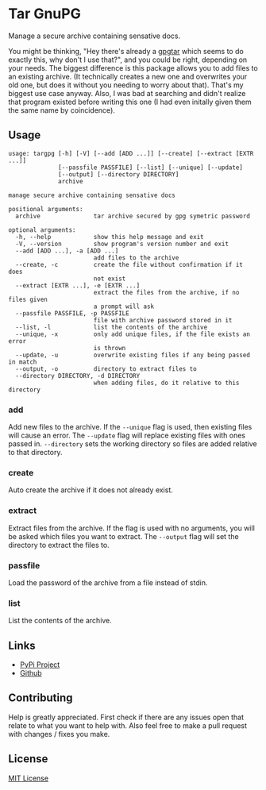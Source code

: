 # Tar GnuPG
Manage a secure archive containing sensative docs.

You might be thinking, "Hey there's already a
[gpgtar](https://www.gnupg.org/documentation/manuals/gnupg/gpgtar.html)
which seems to do exactly this, why don't I use that?", and you could be right,
depending on your needs. The biggest difference is this package allows you to
add files to an existing archive. (It technically creates a new one and
overwrites your old one, but does it without you needing to worry about that).
That's my biggest use case anyway. Also, I was bad at searching and didn't
realize that program existed before writing this one (I had even initally given
them the same name by coincidence).

## Usage
```
usage: targpg [-h] [-V] [--add [ADD ...]] [--create] [--extract [EXTR ...]]
              [--passfile PASSFILE] [--list] [--unique] [--update]
              [--output] [--directory DIRECTORY]
              archive

manage secure archive containing sensative docs

positional arguments:
  archive               tar archive secured by gpg symetric password

optional arguments:
  -h, --help            show this help message and exit
  -V, --version         show program's version number and exit
  --add [ADD ...], -a [ADD ...]
                        add files to the archive
  --create, -c          create the file without confirmation if it does
                        not exist
  --extract [EXTR ...], -e [EXTR ...]
                        extract the files from the archive, if no files given
                        a prompt will ask
  --passfile PASSFILE, -p PASSFILE
                        file with archive password stored in it
  --list, -l            list the contents of the archive
  --unique, -x          only add unique files, if the file exists an error
                        is thrown
  --update, -u          overwrite existing files if any being passed in match
  --output, -o          directory to extract files to
  --directory DIRECTORY, -d DIRECTORY
                        when adding files, do it relative to this directory
```

### add
Add new files to the archive. If the `--unique` flag is used, then existing
files will cause an error. The `--update` flag will replace existing files
with ones passed in. `--directory` sets the working directory so files are
added relative to that directory.

### create
Auto create the archive if it does not already exist.

### extract
Extract files from the archive. If the flag is used with no arguments, you will
be asked which files you want to extract. The `--output` flag will set the
directory to extract the files to.

### passfile
Load the password of the archive from a file instead of stdin.

### list
List the contents of the archive.


## Links
* [PyPi Project](https://pypi.org/project/targpg)
* [Github](https://github.com/spslater/targpg)

## Contributing
Help is greatly appreciated. First check if there are any issues open that
relate to what you want to help with. Also feel free to make a pull request
with changes / fixes you make.

## License
[MIT License](https://opensource.org/licenses/MIT)

